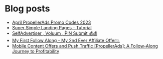 # Blog posts
<!-- BLOG-POST-LIST:START -->
- [April PropellerAds Promo Codes 2023](https://afflift.com/f/threads/april-propellerads-promo-codes-2023.10657/)
- [Super Simple Landing Pages - Tutorial](https://afflift.com/f/threads/super-simple-landing-pages-tutorial.10696/)
- [SelfAdvertiser , Voluum , PIN Submit 💰💰](https://afflift.com/f/threads/selfadvertiser-voluum-pin-submit-%F0%9F%92%B0%F0%9F%92%B0.10690/)
- [My First Follow Along - My 2nd Ever Affiliate Offer💥](https://afflift.com/f/threads/my-first-follow-along-my-2nd-ever-affiliate-offer%F0%9F%92%A5.10695/)
- [Mobile Content Offers and Push Traffic [PropellerAds]: A Follow-Along Journey to Profitability](https://afflift.com/f/threads/mobile-content-offers-and-push-traffic-propellerads-a-follow-along-journey-to-profitability.10666/)
<!-- BLOG-POST-LIST:END -->
